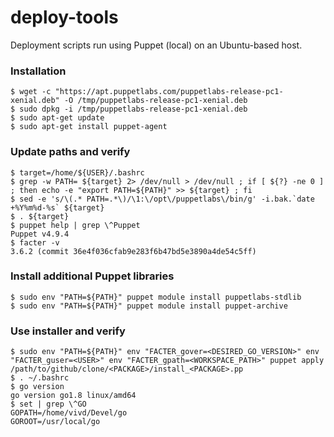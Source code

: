 # deploy-tools
Deployment scripts run using Puppet (local) on an Ubuntu-based host.

### Installation ###
```
$ wget -c "https://apt.puppetlabs.com/puppetlabs-release-pc1-xenial.deb" -O /tmp/puppetlabs-release-pc1-xenial.deb 
$ sudo dpkg -i /tmp/puppetlabs-release-pc1-xenial.deb 
$ sudo apt-get update 
$ sudo apt-get install puppet-agent 
```

### Update paths and verify ###
```
$ target=/home/${USER}/.bashrc
$ grep -w PATH= ${target} 2> /dev/null > /dev/null ; if [ ${?} -ne 0 ] ; then echo -e "export PATH=${PATH}" >> ${target} ; fi
$ sed -e 's/\(.* PATH=.*\)/\1:\/opt\/puppetlabs\/bin/g' -i.bak.`date +%Y%m%d-%s` ${target}
$ . ${target}
$ puppet help | grep \^Puppet 
Puppet v4.9.4
$ facter -v
3.6.2 (commit 36e4f036cfab9e283f6b47bd5e3890a4de54c5ff)
```

### Install additional Puppet libraries ###
```
$ sudo env "PATH=${PATH}" puppet module install puppetlabs-stdlib
$ sudo env "PATH=${PATH}" puppet module install puppet-archive
```

### Use installer and verify ###
```
$ sudo env "PATH=${PATH}" env "FACTER_gover=<DESIRED_GO_VERSION>" env "FACTER_guser=<USER>" env "FACTER_gpath=<WORKSPACE_PATH>" puppet apply /path/to/github/clone/<PACKAGE>/install_<PACKAGE>.pp
$ . ~/.bashrc
$ go version 
go version go1.8 linux/amd64
$ set | grep \^GO
GOPATH=/home/vivd/Devel/go
GOROOT=/usr/local/go
```
